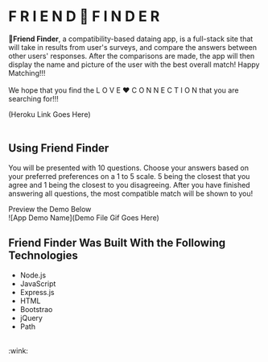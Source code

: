 #                         <strong>**F R I E N D   :couple_with_heart:   F I N D E R**</strong>
:love_letter:**Friend Finder**, a compatibility-based dataing app, is a full-stack site that will take in results from user's surveys, and compare the answers between other users' responses. After the comparisons are made, the app will then display the name and picture of the user with the best overall match! Happy Matching!!!
<br>
<br>We hope that you find the L O V E :heart: C O N N E C T I O N that you are searching for!!!  

(Heroku Link Goes Here)
<br>
<br>
## <strong>Using Friend Finder</strong>
You will be presented with 10 questions. Choose your answers based on your preferred preferences on a 1 to 5 scale. 5 being the closest that you agree and 1 being the closest to you disagreeing. After you have finished answering all questions, the most compatible match will be shown to you!<br>

Preview the Demo Below<br>
![App Demo Name](Demo File Gif Goes Here)

## <strong>Friend Finder Was Built With the Following Technologies</strong>
- Node.js
- JavaScript
- Express.js
- HTML
- Bootstrao
- jQuery
- Path
<br>
:wink:
